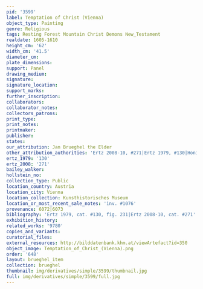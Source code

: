```yaml
---
pid: '3599'
label: Temptation of Christ (Vienna)
object_type: Painting
genre: Religious
tags: Resting Forest Mountain Christ Demons New_Testament
realdate: 1605-1610
height_cm: '62'
width_cm: '41.5'
diameter_cm: 
plate_dimensions: 
support: Panel
drawing_medium: 
signature: 
signature_location: 
support_marks: 
further_inscription: 
collaborators: 
collaborator_notes: 
collectors_patrons: 
print_type: 
print_notes: 
printmaker: 
publisher: 
states: 
our_attribution: Jan Brueghel the Elder
other_attribution_authorities: 'Ertz 2008-10, #271|Ertz 1979, #130|Honig database'
ertz_1979: '130'
ertz_2008: '271'
bailey_walker: 
hollstein_no: 
collection_type: Public
location_country: Austria
location_city: Vienna
location_collection: Kunsthistorisches Museum
location_or_most_recent_sale_notes: 'inv. #1076'
provenance: 6072|6073
bibliography: 'Ertz 1979, cat. #130, fig. 231|Ertz 2008-10, cat. #271'
exhibition_history: 
related_works: '9780'
copies_and_variants: 
curatorial_files: 
external_resources: http://bilddatenbank.khm.at/viewArtefact?id=350
object_image: Temptation_of_Christ_(Vienna).png
order: '648'
layout: brueghel_item
collection: brueghel
thumbnail: img/derivatives/simple/3599/thumbnail.jpg
full: img/derivatives/simple/3599/full.jpg
---
```


